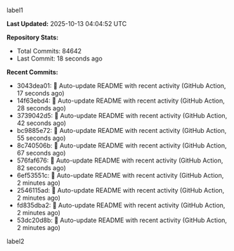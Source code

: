 
label1 
<!-- ACTIVITY_START -->
**Last Updated:** 2025-10-13 04:04:52 UTC

**Repository Stats:**
- Total Commits: 84642
- Last Commit: 18 seconds ago

**Recent Commits:**
- 3043dea01: 🤖 Auto-update README with recent activity (GitHub Action, 17 seconds ago)
- 14f63ebd4: 🤖 Auto-update README with recent activity (GitHub Action, 28 seconds ago)
- 3739042d5: 🤖 Auto-update README with recent activity (GitHub Action, 42 seconds ago)
- bc9885e72: 🤖 Auto-update README with recent activity (GitHub Action, 55 seconds ago)
- 8c740506b: 🤖 Auto-update README with recent activity (GitHub Action, 67 seconds ago)
- 576faf676: 🤖 Auto-update README with recent activity (GitHub Action, 82 seconds ago)
- 6ef53551c: 🤖 Auto-update README with recent activity (GitHub Action, 2 minutes ago)
- 2546115ad: 🤖 Auto-update README with recent activity (GitHub Action, 2 minutes ago)
- fd835dba2: 🤖 Auto-update README with recent activity (GitHub Action, 2 minutes ago)
- 53dc20d8b: 🤖 Auto-update README with recent activity (GitHub Action, 2 minutes ago)
<!-- ACTIVITY_END -->

label2
